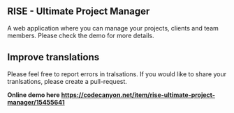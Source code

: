 RISE - Ultimate Project Manager
---------------
A web application where you can manage your projects, clients and team members.
Please check the demo for more details.

Improve translations
---------------
Please feel free to report errors in tralsations. 
If you would like to share your tranlsations, please create a pull-request.

**Online demo here https://codecanyon.net/item/rise-ultimate-project-manager/15455641**
